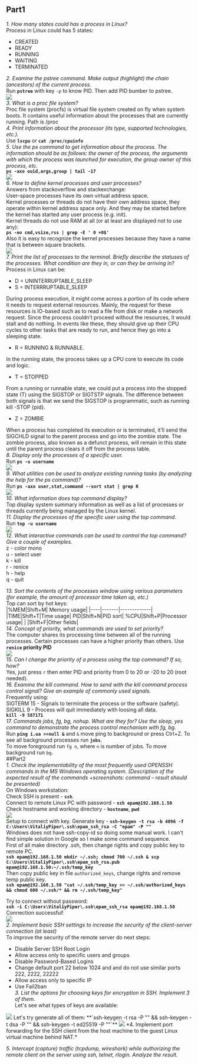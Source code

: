 ## Part1  
*1. How many states could has a process in Linux?*  
Process in Linux could has 5 states:  
- CREATED  
- READY  
- RUNNING  
- WAITING  
- TERMINATED  

*2. Examine the pstree command. Make output (highlight) the chain (ancestors) of the current process.*  
Run **`pstree`** with key `-p` to know PID. Then add PID bumber to pstree.  
<img src="images/2.jpg">  
*3. What is a proc file system?*  
Proc file system (procfs) is virtual file system created on fly when system boots. It contains useful information about the processes that are currently running. Path is /proc  
*4. Print information about the processor (its type, supported technologies, etc.).*  
Use **`lscpu`** or **`cat /proc/cpuinfo`**  
*5. Use the ps command to get information about the process. The information should be as follows: the owner of the process, the arguments with which the process was launched for execution, the group owner of this process, etc.*  
**`ps -axo ouid,args,group | tail -17`**  
<img src="images/5.jpg">  
*6. How to define kernel processes and user processes?*  
Answers from stackoverflow and stackexchange:  
User-space processes have its own virtual address space.  
Kernel processes or threads do not have their own address space, they operate within kernel address space only. And they may be started before the kernel has started any user process (e.g. init).  
Kernel threads do not use RAM at all (or at least are displayed not to use any):  
**`ps -eo cmd,vsize,rss | grep -E ' 0 +0$'`**  
Also it is easy to recognize the kernel processes because they have a name that is between square brackets.  
<img src="images/6.jpg">  
*7. Print the list of processes to the terminal. Briefly describe the statuses of the processes. What condition are they in, or can they be arriving in?*  
Process in Linux can be:  
- D = UNINTERRUPTABLE_SLEEP  
- S = INTERRRUPTABLE_SLEEP  

During process execution, it might come across a portion of its code where it needs to request external resources. Mainly, the request for these resources is IO-based such as to read a file from disk or make a network request. Since the process couldn’t proceed without the resources, it would stall and do nothing. In events like these, they should give up their CPU cycles to other tasks that are ready to run, and hence they go into a sleeping state.  
- R = RUNNING & RUNNABLE. 

In the running state, the process takes up a CPU core to execute its code and logic.   
- T = STOPPED  

From a running or runnable state, we could put a process into the stopped state (T) using the SIGSTOP or SIGTSTP signals. The difference between both signals is that we send the SIGSTOP is programmatic, such as running kill -STOP {pid}. 
- Z = ZOMBIE  

When a process has completed its execution or is terminated, it’ll send the SIGCHLD signal to the parent process and go into the zombie state. The zombie process, also known as a defunct process, will remain in this state until the parent process clears it off from the process table.  
*8. Display only the processes of a specific user.*  
Run **`ps -u username`**  
<img src="images/8.jpg">  
*9. What utilities can be used to analyze existing running tasks (by analyzing the help for the ps command)?*  
Run **`ps -axo user,stat,command --sort stat | grep R`**  
<img src="images/9.jpg">  
*10. What information does top command display?*  
Top display system summary information as well as a list of processes or threads currently being managed by the Linux kernel.  
*11. Display the processes of the specific user using the top command.*  
Run **`top -u username`**  
<img src="images/11.jpg">  
*12. What interactive commands can be used to control the top command? Give a couple of examples.*  
z - color mono  
u - select user  
k - kill  
r - renice  
h - help  
q - quit  

*13. Sort the contents of the processes window using various parameters (for example, the amount of processor time taken up, etc.)*  
Top can sort by hot keys:  
|%MEM|Shift+M| Memory usage|
|----|-------|-------------|
|TIME|Shift+T|Time usage|
PID|Shift+N|PID sort|
%CPU|Shift+P|Processor usage|
|    |Shift+F|Other fields|  
*14. Concept of priority, what commands are used to set priority?*  
The computer shares its processing time between all of the running processes. Certain processes can have a higher priority than others. Use **`renice` priority PID**  
<img src="images/14.jpg">  
*15. Can I change the priority of a process using the top command? If so, how?*  
Yes, just press `r` then enter PID and priority from 0 to 20 or -20 to 20 (root needed).  
*16. Examine the kill command. How to send with the kill command process control signal? Give an example of commonly used signals.*  
Frequently using:  
SIGTERM 15 - Signals to terminate the process or the software (safety).  
SIGKILL 9 - Process will quit immediately with loosing all data.  
**`kill -9 587171`**  
*17. Commands jobs, fg, bg, nohup. What are they for? Use the sleep, yes command to demonstrate the process control mechanism with fg, bg.*  
Run **`ping i.ua >>null &`** and `&` move ping to background or press Ctrl+Z. To see all background processes run **`jobs`**.  
To move foreground run `fg n`, where `n` is number of jobs. To move background run `bg`.  
##Part2  
*1. Check the implementability of the most frequently used OPENSSH commands in the MS Windows operating system. (Description of the expected result of the commands +screenshots: command – result should be presented)*  
On Windows workstation:  
Check SSH is present - **`ssh`**.   
Connect to remote Linux PC with password - **`ssh epam@192.168.1.50`**  
Check hostname and working directory - **`hostname`**, **`pwd`**  
<img src="images/21.jpg">  
Setup to connect with key. 
Generate key - **`ssh-keygen -t rsa -b 4096 -f C:\Users\VitaliyPiper\.ssh\epam_ssh_rsa -C "epam" -P ""`**  
Windows does not have ssh-copy-id so doing some manual work. I can't find simple solution in Google so I make some command sequence.  
First of all make directory .ssh, then change rights and copy public key to remote PC.  
**`ssh epam@192.168.1.50 mkdir ~/.ssh; chmod 700 ~/.ssh & scp C:\Users\VitaliyPiper\.ssh\epam_ssh_rsa.pub epam@192.168.1.50:~/.ssh/temp_key`**  
Then copy public key in file `authorized_keys`, change rights and remove temp public key.  
**`ssh epam@192.168.1.50 "cat ~/.ssh/temp_key >> ~/.ssh/authorized_keys && chmod 600 ~/.ssh/* && rm ~/.ssh/temp_key"`**  

Try to connect without password:  
**`ssh -i C:\Users\VitaliyPiper\.ssh\epam_ssh_rsa epam@192.168.1.50`**  
Connection successful!  
<img src="images/22.jpg">  
*2. Implement basic SSH settings to increase the security of the client-server connection (at least)*  
To improve the security of the remote server do next steps:  
- Disable Server SSH Root Login  
- Allow access only to specific users and groups  
- Disable Password-Based Logins  
- Change default port 22 below 1024 and and do not use similar ports 222, 2222, 22222  
- Allow access only to specific IP  
- Use Fail2ban  
*3. List the options for choosing keys for encryption in SSH. Implement 3 of them.*  
Let's see what types of keys are available:  
<img src="images/23.jpg">  
Let's try generate all of them:  
**`ssh-keygen -t rsa -P "" && ssh-keygen -t dsa -P "" && ssh-keygen -t ed25519 -P ""`**  
<img src="images/233.jpg">  
*4. Implement port forwarding for the SSH client from the host machine to the guest Linux virtual machine behind NAT.*  

*5. Intercept (capture) traffic (tcpdump, wireshark) while authorizing the remote client on the server using ssh, telnet, rlogin. Analyze the result.*  
